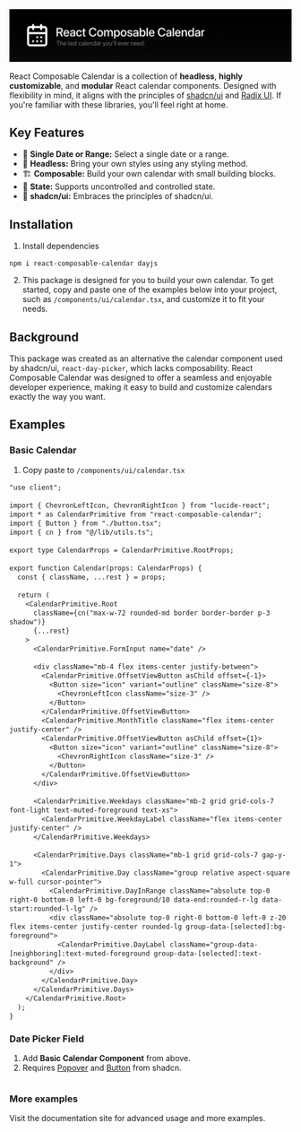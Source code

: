 <img src="/static//header.png" alt="Usage demo">

React Composable Calendar is a collection of **headless**, **highly customizable**, and **modular** React calendar components. Designed with flexibility in mind, it aligns with the principles of [shadcn/ui](https://github.com/shadcn-ui/ui) and [Radix UI](https://github.com/radix-ui/primitives). If you're familiar with these libraries, you'll feel right at home.

## Key Features

* 📆 **Single Date or Range:** Select a single date or a range.
* 🤯 **Headless:** Bring your own styles using any styling method.
* 🏗️ **Composable:** Build your own calendar with small building blocks.
* 💾 **State:** Supports uncontrolled and controlled state.
* 🗿 **shadcn/ui:** Embraces the principles of shadcn/ui. 

## Installation
1. Install dependencies
```
npm i react-composable-calendar dayjs
```
2. This package is designed for you to build your own calendar. To get started, copy and paste one of the examples below into your project, such as `/components/ui/calendar.tsx`, and customize it to fit your needs.

## Background
This package was created as an alternative the calendar component used by shadcn/ui, `react-day-picker`, which lacks composability. React Composable Calendar was designed to offer a seamless and enjoyable developer experience, making it easy to build and customize calendars exactly the way you want.

## Examples

### Basic Calendar
1. Copy paste to `/components/ui/calendar.tsx`
```tsx
"use client";

import { ChevronLeftIcon, ChevronRightIcon } from "lucide-react";
import * as CalendarPrimitive from "react-composable-calendar";
import { Button } from "./button.tsx";
import { cn } from "@/lib/utils.ts";

export type CalendarProps = CalendarPrimitive.RootProps;

export function Calendar(props: CalendarProps) {
  const { className, ...rest } = props;

  return (
    <CalendarPrimitive.Root
      className={cn("max-w-72 rounded-md border border-border p-3 shadow")}
      {...rest}
    >
      <CalendarPrimitive.FormInput name="date" />

      <div className="mb-4 flex items-center justify-between">
        <CalendarPrimitive.OffsetViewButton asChild offset={-1}>
          <Button size="icon" variant="outline" className="size-8">
            <ChevronLeftIcon className="size-3" />
          </Button>
        </CalendarPrimitive.OffsetViewButton>
        <CalendarPrimitive.MonthTitle className="flex items-center justify-center" />
        <CalendarPrimitive.OffsetViewButton asChild offset={1}>
          <Button size="icon" variant="outline" className="size-8">
            <ChevronRightIcon className="size-3" />
          </Button>
        </CalendarPrimitive.OffsetViewButton>
      </div>

      <CalendarPrimitive.Weekdays className="mb-2 grid grid-cols-7 font-light text-muted-foreground text-xs">
        <CalendarPrimitive.WeekdayLabel className="flex items-center justify-center" />
      </CalendarPrimitive.Weekdays>

      <CalendarPrimitive.Days className="mb-1 grid grid-cols-7 gap-y-1">
        <CalendarPrimitive.Day className="group relative aspect-square w-full cursor-pointer">
          <CalendarPrimitive.DayInRange className="absolute top-0 right-0 bottom-0 left-0 bg-foreground/10 data-end:rounded-r-lg data-start:rounded-l-lg" />
          <div className="absolute top-0 right-0 bottom-0 left-0 z-20 flex items-center justify-center rounded-lg group-data-[selected]:bg-foreground">
            <CalendarPrimitive.DayLabel className="group-data-[neighboring]:text-muted-foreground group-data-[selected]:text-background" />
          </div>
        </CalendarPrimitive.Day>
      </CalendarPrimitive.Days>
    </CalendarPrimitive.Root>
  );
}
```

### Date Picker Field
1. Add **Basic Calendar Component** from above.
2. Requires [Popover](https://ui.shadcn.com/docs/components/popover) and [Button](https://ui.shadcn.com/docs/components/button) from shadcn.

```tsx

```

### More examples
Visit the documentation site for advanced usage and more examples.
